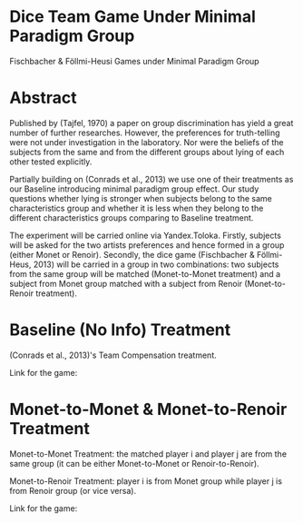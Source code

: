 # Dice Team Game Under Minimal Paradigm Group
Fischbacher &amp; Föllmi-Heusi Games under Minimal Paradigm Group


Abstract
=========================================================================================================

Published by (Tajfel, 1970) a paper on group discrimination has yield a great number of further researches. However, the preferences for truth-telling were not under investigation in the laboratory. Nor were the beliefs of the subjects from the same and from the different groups about lying of each other tested explicitly.

Partially building on (Conrads et al., 2013) we use one of their treatments as our Baseline introducing minimal paradigm group effect. Our study questions whether lying is stronger when subjects belong to the same characteristics group and whether it is less when they belong to the different characteristics groups comparing to Baseline treatment. 

The experiment will be carried online via Yandex.Toloka. Firstly, subjects will be asked for the two artists preferences and hence formed in a group (either Monet or Renoir). Secondly, the dice game (Fischbacher \& Föllmi-Heus, 2013) will be carried in a group in two combinations: two subjects from the same group will be matched (Monet-to-Monet treatment) and a subject from Monet group matched with a subject from Renoir (Monet-to-Renoir treatment).


Baseline (No Info) Treatment
=========================================================================================================
(Conrads et al., 2013)'s Team Compensation treatment.

Link for the game:


Monet-to-Monet &amp; Monet-to-Renoir Treatment
=========================================================================================================
Monet-to-Monet Treatment: the matched player i and player j are from the same group (it can be either Monet-to-Monet or Renoir-to-Renoir).

Monet-to-Renoir Treatment:  player i is from Monet group while player j is from Renoir group (or vice versa).

Link for the game:

